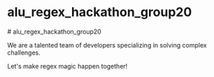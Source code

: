 <h1>alu_regex_hackathon_group20</h1>
# alu_regex_hackathon_group20

We are a talented team of developers specializing in solving complex challenges.

Let's make regex magic happen together!
